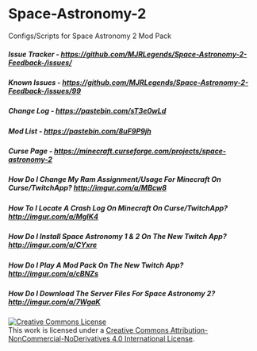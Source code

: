 # Space-Astronomy-2
Configs/Scripts for Space Astronomy 2 Mod Pack

##### Issue Tracker - https://github.com/MJRLegends/Space-Astronomy-2-Feedback-/issues/
##### Known Issues - https://github.com/MJRLegends/Space-Astronomy-2-Feedback-/issues/99
##### Change Log - https://pastebin.com/sT3e0wLd
##### Mod List - https://pastebin.com/8uF9P9jh
##### Curse Page - https://minecraft.curseforge.com/projects/space-astronomy-2

##### How Do I Change My Ram Assignment/Usage For Minecraft On Curse/TwitchApp? http://imgur.com/a/MBcw8
##### How To I Locate A Crash Log On Minecraft On Curse/TwitchApp? http://imgur.com/a/MgIK4
##### How Do I Install Space Astronomy 1 & 2 On The New Twitch App? http://imgur.com/a/CYxre
##### How Do I Play A Mod Pack On The New Twitch App? http://imgur.com/a/cBNZs
##### How Do I Download The Server Files For Space Astronomy 2? http://imgur.com/a/7WgaK

<a rel="license" href="http://creativecommons.org/licenses/by-nc-nd/4.0/"><img alt="Creative Commons License" style="border-width:0" src="https://i.creativecommons.org/l/by-nc-nd/4.0/88x31.png" /></a><br />This work is licensed under a <a rel="license" href="http://creativecommons.org/licenses/by-nc-nd/4.0/">Creative Commons Attribution-NonCommercial-NoDerivatives 4.0 International License</a>.
